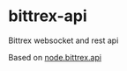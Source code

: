 # bittrex-api
Bittrex websocket and rest api

Based on [node.bittrex.api](https://github.com/dparlevliet/node.bittrex.api)
